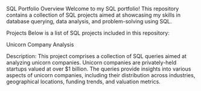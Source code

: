 SQL Portfolio
Overview
Welcome to my SQL portfolio! This repository contains a collection of SQL projects aimed at showcasing my skills in database querying, data analysis, and problem-solving using SQL.

Projects
Below is a list of SQL projects included in this repository:

Unicorn Company Analysis

Description: This project comprises a collection of SQL queries aimed at analyzing unicorn companies. Unicorn companies are privately-held startups valued at over $1 billion. The queries provide insights into various aspects of unicorn companies, including their distribution across industries, geographical locations, funding trends, and valuation metrics.
